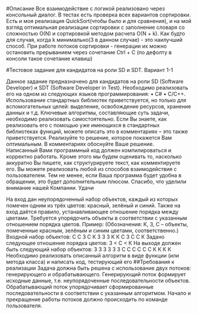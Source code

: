 #Описание
Все взаимодействие с логикой реализовано через консольный диалог.
В тестах есть проверка всех вариантов сортировки.
Есть и моя реализация QuickSort(чтобы было и для сравнения), и на мой взгляд оптимальная реализации сортировки с заполнение словаря со сложностью O(N) и сортировкой методом расчета O(N + k). Как будто для случая, когда k минимально(3 в данном случае) - это наилучший способ.
При работе потоков сортировки - генерации их можно остановить прерыванием через сочетание Ctrl + C (по дефолту в консоли такое сочетание клавиш)

#Тестовое задание для кандидатов на роли SD и SDT. Вариант 1-1

Данное задание предназначено для кандидатов на роли SD (Software Developer) и SDT (Software Developer in Test). Необходимо реализовать его на одном из следующих языков программирования:
    • C#
    • C/C++.
Использование стандартных библиотек приветствуется, но только для вспомогательных целей: выделение, освобождение ресурсов, хранение данных и т.д. Ключевые алгоритмы, составляющие суть задачи, необходимо реализовать самостоятельно. Если Вы знаете, как реализовать его с помощью уже имеющихся в стандартных библиотеках функций, можете описать это в комментариях – это также приветствуется.
Реализуйте то решение, которое покажется Вам оптимальным. В комментариях обоснуйте Ваше решение. 	
Написанный Вами программный код должен компилироваться и корректно работать. Кроме этого мы будем оценивать то, насколько аккуратно Вы пишете, как структурируете текст, как комментируете его. 
Вы можете реализовать любой из способов взаимодействия с пользователем. Тем не менее, если Ваша программа будет удобна в обращении, это будет дополнительным плюсом.
Спасибо, что уделили внимание нашей Компании. Удачи

На вход дан неупорядоченный набор объектов, каждый из которых помечен одним из трёх цветов: красный, зелёный и синий. Также на вход даётся правило, устанавливающее отношение порядка между цветами. Требуется упорядочить объекты в соответствии с указанным отношением порядка цветов.
Пример:
	(Обозначения: К, З, С – объекты, помеченные  красным, зелёным и синим цветами, соответственно.)
Входной набор объектов: 
С С З С К З З З К К С З С С К 
Задано следующее отношение порядка цветов:
З < С < К
	На выходе должен быть следующий набор объектов:
	З З З З З З С С С С С С К К К К 
Необходимо реализовать описанный алгоритм в виде функции (или метода класса) и написать код, тестирующий его
##Требования к реализации
Задача должна быть решена с использование двух потоков: генерирующего и обрабатывающего. Генерирующий поток формирует исходные данные, т.е.  неупорядоченные последовательности объектов. Обрабатывающий поток упорядочивает сформированные последовательности в соответствии с указанным алгоритмом.
Начало и прекращение работы потоков должно происходить по команде пользователя.
